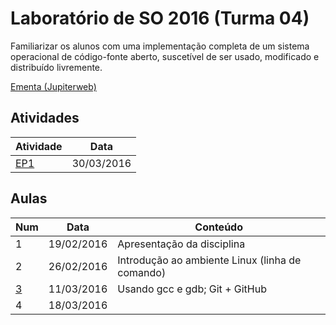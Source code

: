 # Laboratório de SO 2016 (Turma 04)

Familiarizar os alunos com uma implementação completa de um sistema operacional de código-fonte aberto, suscetível de ser usado, modificado e distribuído livremente.

[Ementa (Jupiterweb)](https://uspdigital.usp.br/jupiterweb/obterDisciplina?sgldis=ACH2096)

## Atividades

|Atividade|Data|
|---------|-----|
|[EP1](EP1/)|30/03/2016|

## Aulas

|Num|Data|Conteúdo|
|---|----|--------|
|1|19/02/2016|Apresentação da disciplina|
|2|26/02/2016|Introdução ao ambiente Linux (linha de comando)|
|[3](Aula3/)|11/03/2016|Usando gcc e gdb; Git + GitHub|
|4|18/03/2016||
